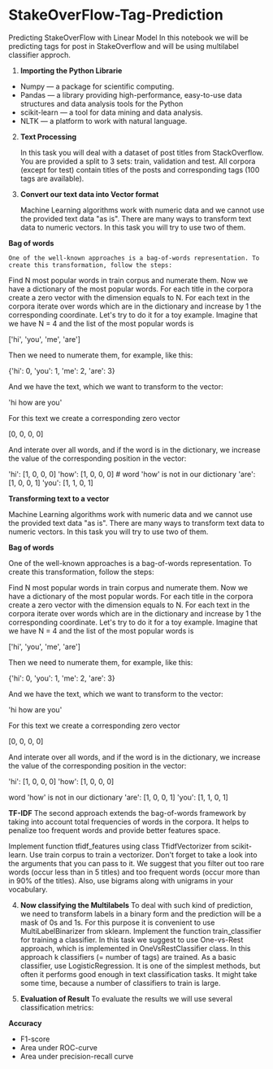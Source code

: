 # StakeOverFlow-Tag-Prediction
Predicting StakeOverFlow with Linear Model
In this notebook we will be predicting tags for post in StakeOverflow and will be using multilabel classifier approch.

1. **Importing the Python Librarie**

- Numpy — a package for scientific computing.
- Pandas — a library providing high-performance, easy-to-use data structures and data analysis tools for the Python
- scikit-learn — a tool for data mining and data analysis.
- NLTK — a platform to work with natural language.

2. **Text Processing**

    In this task you will deal with a dataset of post titles from StackOverflow. You are provided a split to 3 sets: train, validation and test. All corpora (except for test) contain titles of the posts and corresponding tags (100 tags are available). 

3. **Convert our text data into Vector format**

    Machine Learning algorithms work with numeric data and we cannot use the provided text data "as is". There are many ways to transform text data to numeric vectors. In this task you will try to use two of them.

**Bag of words**

    One of the well-known approaches is a bag-of-words representation. To create this transformation, follow the steps:

   Find N most popular words in train corpus and numerate them. Now we have a dictionary of the most popular words.
For each title in the corpora create a zero vector with the dimension equals to N.
For each text in the corpora iterate over words which are in the dictionary and increase by 1 the corresponding coordinate.
Let's try to do it for a toy example. Imagine that we have N = 4 and the list of the most popular words is

['hi', 'you', 'me', 'are']

Then we need to numerate them, for example, like this:

{'hi': 0, 'you': 1, 'me': 2, 'are': 3}

And we have the text, which we want to transform to the vector:

'hi how are you'

For this text we create a corresponding zero vector

[0, 0, 0, 0]

And interate over all words, and if the word is in the dictionary, we increase the value of the corresponding position in the vector:

'hi':  [1, 0, 0, 0]
'how': [1, 0, 0, 0] # word 'how' is not in our dictionary
'are': [1, 0, 0, 1]
'you': [1, 1, 0, 1]

**Transforming text to a vector**

Machine Learning algorithms work with numeric data and we cannot use the provided text data "as is". There are many ways to transform text data to numeric vectors. In this task you will try to use two of them.

**Bag of words**

One of the well-known approaches is a bag-of-words representation. To create this transformation, follow the steps:

Find N most popular words in train corpus and numerate them. Now we have a dictionary of the most popular words.
For each title in the corpora create a zero vector with the dimension equals to N.
For each text in the corpora iterate over words which are in the dictionary and increase by 1 the corresponding coordinate.
Let's try to do it for a toy example. Imagine that we have N = 4 and the list of the most popular words is

['hi', 'you', 'me', 'are']

Then we need to numerate them, for example, like this:

{'hi': 0, 'you': 1, 'me': 2, 'are': 3}

And we have the text, which we want to transform to the vector:

'hi how are you'

For this text we create a corresponding zero vector

[0, 0, 0, 0]

And interate over all words, and if the word is in the dictionary, we increase the value of the corresponding position in the vector:

'hi':  [1, 0, 0, 0]
'how': [1, 0, 0, 0]

word 'how' is not in our dictionary
'are': [1, 0, 0, 1]
'you': [1, 1, 0, 1]

**TF-IDF**
The second approach extends the bag-of-words framework by taking into account total frequencies of words in the corpora. It helps to penalize too frequent words and provide better features space.

Implement function tfidf_features using class TfidfVectorizer from scikit-learn. Use train corpus to train a vectorizer. Don't forget to take a look into the arguments that you can pass to it. We suggest that you filter out too rare words (occur less than in 5 titles) and too frequent words (occur more than in 90% of the titles). Also, use bigrams along with unigrams in your vocabulary.

4. **Now classifying the Multilabels**
To deal with such kind of prediction, we need to transform labels in a binary form and the prediction will be a mask of 0s and 1s. For this purpose it is convenient to use MultiLabelBinarizer from sklearn.
Implement the function train_classifier for training a classifier. In this task we suggest to use One-vs-Rest approach, which is implemented in OneVsRestClassifier class. In this approach k classifiers (= number of tags) are trained. As a basic classifier, use LogisticRegression. It is one of the simplest methods, but often it performs good enough in text classification tasks. It might take some time, because a number of classifiers to train is large.

5. **Evaluation of Result**
To evaluate the results we will use several classification metrics:

**Accuracy**
- F1-score
- Area under ROC-curve
- Area under precision-recall curve
